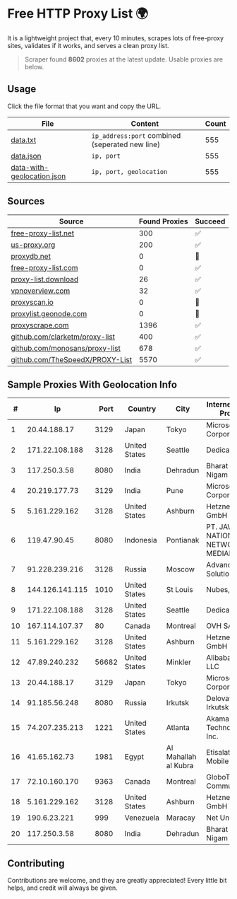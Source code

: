 
# Free HTTP Proxy List 🌍

It is a lightweight project that, every 10 minutes, scrapes lots of free-proxy sites, validates if it works, and serves a clean proxy list.


> Scraper found **8602** proxies at the latest update. Usable proxies are below.

## Usage

Click the file format that you want and copy the URL.


|File|Content|Count|
|----|-------|-----|
|[data.txt](https://raw.githubusercontent.com/themiralay/Proxy-List-World/master/data.txt)|`ip_address:port` combined (seperated new line)|555|
|[data.json](https://raw.githubusercontent.com/themiralay/Proxy-List-World/master/data.json)|`ip, port`|555|
|[data-with-geolocation.json](https://raw.githubusercontent.com/themiralay/Proxy-List-World/master/data-with-geolocation.json)|`ip, port, geolocation`|555|

## Sources

|Source|Found Proxies|Succeed|
|------|-------------|-------|
|[free-proxy-list.net](https://free-proxy-list.net)|300|✅|
|[us-proxy.org](https://www.us-proxy.org)|200|✅|
|[proxydb.net](http://proxydb.net)|0|🚫|
|[free-proxy-list.com](https://free-proxy-list.com/?page=&port=&type%5B%5D=http&type%5B%5D=https&up_time=0&search=Search)|0|✅|
|[proxy-list.download](https://www.proxy-list.download/HTTP)|26|✅|
|[vpnoverview.com](https://vpnoverview.com/privacy/anonymous-browsing/free-proxy-servers)|32|✅|
|[proxyscan.io](https://www.proxyscan.io)|0|🚫|
|[proxylist.geonode.com](https://proxylist.geonode.com/api/proxy-list?limit=300&page=1&sort_by=lastChecked&sort_type=desc&protocols=http,https)|0|🚫|
|[proxyscrape.com](https://api.proxyscrape.com/v2/?request=displayproxies&protocol=http&timeout=10000&country=all&ssl=all&anonymity=all)|1396|✅|
|[github.com/clarketm/proxy-list](https://raw.githubusercontent.com/clarketm/proxy-list/master/proxy-list-raw.txt)|400|✅|
|[github.com/monosans/proxy-list](https://raw.githubusercontent.com/monosans/proxy-list/main/proxies/http.txt)|678|✅|
|[github.com/TheSpeedX/PROXY-List](https://raw.githubusercontent.com/TheSpeedX/PROXY-List/master/http.txt)|5570|✅|


## Sample Proxies With Geolocation Info

|#|Ip|Port|Country|City|Internet Service Provider|
|-|--|----|-------|----|-------------------------|
|1|20.44.188.17|3129|Japan|Tokyo|Microsoft Corporation|
|2|171.22.108.188|3128|United States|Seattle|Dedicated.com|
|3|117.250.3.58|8080|India|Dehradun|Bharat Sanchar Nigam Ltd|
|4|20.219.177.73|3129|India|Pune|Microsoft Corporation|
|5|5.161.229.162|3128|United States|Ashburn|Hetzner Online GmbH|
|6|119.47.90.45|8080|Indonesia|Pontianak|PT. JAWA POS NATIONAL NETWORK MEDIALINK|
|7|91.228.239.216|3128|Russia|Moscow|Advanced Solutions LLC|
|8|144.126.141.115|1010|United States|St Louis|Nubes, LLC|
|9|171.22.108.188|3128|United States|Seattle|Dedicated.com|
|10|167.114.107.37|80|Canada|Montreal|OVH SAS|
|11|5.161.229.162|3128|United States|Ashburn|Hetzner Online GmbH|
|12|47.89.240.232|56682|United States|Minkler|Alibaba.com LLC|
|13|20.44.188.17|3129|Japan|Tokyo|Microsoft Corporation|
|14|91.185.56.248|8080|Russia|Irkutsk|Delovaya Set' - Irkutsk|
|15|74.207.235.213|1221|United States|Atlanta|Akamai Technologies, Inc.|
|16|41.65.162.73|1981|Egypt|Al Mahallah al Kubra|Etisalat Misr Mobile BB|
|17|72.10.160.170|9363|Canada|Montreal|GloboTech Communications|
|18|5.161.229.162|3128|United States|Ashburn|Hetzner Online GmbH|
|19|190.6.23.221|999|Venezuela|Maracay|Net Uno|
|20|117.250.3.58|8080|India|Dehradun|Bharat Sanchar Nigam Ltd|



## Contributing

Contributions are welcome, and they are greatly appreciated! Every
little bit helps, and credit will always be given.

